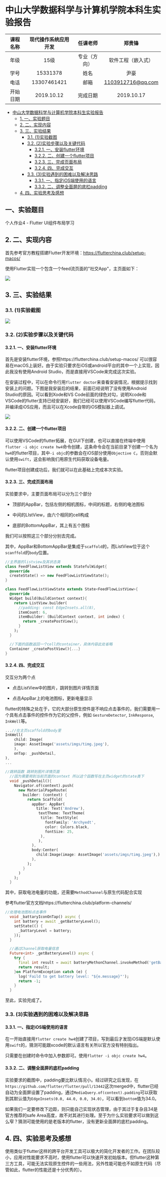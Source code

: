 # 中山大学数据科学与计算机学院本科生实验报告
| 课程名称 | 现代操作系统应用开发 |   任课老师   |       郑贵锋       |
| :------: | :------------------: | :----------: | :----------------: |
|   年级   |         15级         | 专业（方向） | 软件工程（嵌入式） |
|   学号   |       15331378       |     姓名     |        尹豪        |
|   电话   |     13307461421      |     邮箱     | 1103912716@qq.com  |
| 开始日期 |      2019.10.12      |   完成日期   |     2019.10.17     |

- [ 中山大学数据科学与计算机学院本科生实验报告](#1-中山大学数据科学与计算机学院本科生实验报告)
    - [ 1. 一、实验题目](#11-一实验题目)
    - [ 2. 二、实现内容](#12-二实现内容)
    - [ 3. 三、实验结果](#13-三实验结果)
        - [ 3.1. (1)实验截图](#131-1实验截图)
        - [ 3.2. (2)实验步骤以及关键代码](#132-2实验步骤以及关键代码)
            - [ 3.2.1. 一、安装flutter环境](#1321-一安装flutter环境)
            - [ 3.2.2. 二、创建一个flutter项目](#1322-二创建一个flutter项目)
            - [ 3.2.3. 三、完成页面布局](#1323-三完成页面布局)
            - [ 3.2.4. 四、完成交互](#1324-四完成交互)
        - [ 3.3. (3)实验遇到的困难以及解决思路](#133-3实验遇到的困难以及解决思路)
            - [ 3.3.1. 一、指定iOS端使用的语言](#1331-一指定ios端使用的语言)
            - [ 3.3.2. 二、调整全面屏的底栏padding](#1332-二调整全面屏的底栏padding)
    - [ 4. 四、实验思考及感想](#14-四实验思考及感想)

<a name="11-一实验题目"></a>
##  一、实验题目

个人作业4 - Flutter UI组件布局学习


<a name="12-二实现内容"></a>
## 2. 二、实现内容

首先参考官方教程搭建Flutter开发环境：https://flutterchina.club/setup-macos/

使用Flutter实现一个包含一个feed流页面的"社交App"，主页面如下：

![](./imgs/page1.png)


<a name="13-三实验结果"></a>
## 3. 三、实验结果
<a name="131-1实验截图"></a>
### 3.1. (1)实验截图

![](./imgs/result.gif)
<a name="132-2实验步骤以及关键代码"></a>
### 3.2. (2)实验步骤以及关键代码
<a name="1321-一安装flutter环境"></a>
#### 3.2.1. 一、安装flutter环境

首先是安装flutter环境，参照https://flutterchina.club/setup-macos/ 可以很容易在macOS上装好。由于实验只要求在iOS或android平台的其中一个上实现，因此我没有使用Android Studio，而是直接用VSCode来完成这次实验。

在安装过程中，可以在命令行用`flutter doctor`来查看安装情况，根据提示找到安装上的问题。下图是我安装后的结果，前面已经说明了没有使用Android Studio的原因。可以看到Xode和VS Code前面的绿色对勾，说明Xcode和VSCode的flutter支持已经安装好，我们已经可以使用VSCode编写flutter代码，并编译成iOS应用，而且可以在Xcode自带的iOS模拟器上调试。

![](./imgs/flutter-doctor.png)


<a name="1322-二创建一个flutter项目"></a>
#### 3.2.2. 二、创建一个flutter项目

可以使用VSCode的flutter拓展，在GUI下创建，也可以直接在终端中使用`flutter -i objc create hw4`命令创建，这条命令会在当前目录下创建一个名为`hw4`的flutter项目，其中`-i objc`的参数会在iOS部分使用`Objective C`，否则会默认使用`swift`，这会影响我们用原生代码获取设备电量。

flutter项目创建成功后，我们就可以在此基础上完成本次实验。
<a name="1323-三完成页面布局"></a>
#### 3.2.3. 三、完成页面布局

实验要求中，主要页面布局可以分为三个部分

- 顶部的AppBar，包括左侧的相机图标，中间的标题，右侧的电池图标

- 中间的LIstView，由六个相同的cell构成

- 底部的BottomAppBar，其上有五个图标

我们可以按照这三个部分分别去完成。

其中，AppBar和BottomAppBar是集成于`scaffold`的，而ListView位于这个`scanffold`的`body`位置。

```dart
//主界面的listview及其状态类
class FeedFlowListView extends StatefulWidget{
  @override
  createState() => new FeedFlowListViewState();
}

class FeedFlowListViewState extends State<FeedFlowListView>{
  @override
  Widget build(BuildContext context){
    return ListView.builder(
      //padding: const EdgeInsets.all(8),
      itemCount: 6,
      itemBuilder: (BuildContext context, int index) {  
        return _createPostView();
      }
    );
  }

  //下面的函数返回一个cell的container，具体内容此处省略
  Container _createPostView(){...}
}
```
<a name="1324-四完成交互"></a>
#### 3.2.4. 四、完成交互

交互分为两个点

- 点击ListView中的图片，跳转到图片详情页面

- 点击AppBar上的电池图标，更新电量显示

flutter的特殊之处在于，它的大部分原生控件是不响应点击事件的，我们需要用一个具有点击事件的控件作为它的父控件，例如 `GestureDetector`, `InkResponse`, `InkWell`等。

```dart
...//在主页scaffold的body里
InkWell(
	child: Image(
  	image: AssetImage('assets/imgs/timg.jpeg'),
	),
	onTap: _pushDetail,
),
...
 
//跳转函数 跳转到图片详情页面
  //因为需要用到当前页面的context 所以这个函数写在主页widget的state类下
  void _pushDetail(){
    Navigator.of(context).push(
      new MaterialPageRoute(
        builder: (context) {
          return Scaffold(
            appBar: AppBar(
              title: Text('Andrew'),
               textTheme: TextTheme(
                title: TextStyle(
                  fontFamily: 'Archyedt',
                  color: Colors.black,
                  fontSize: 25,
                ),
               ),
            ),
            body:Center(
              child:Image(image: AssetImage('assets/imgs/timg.jpeg'),)
            ), 
          );
        }
      )
    );
  }
```

其中，获取电池电量的功能，还需要`MethodChannel`与原生代码配合实现

参考flutter官方文档https://flutterchina.club/platform-channels/

```dart
//处理电池图标点击事件
  void _battaryIconOnTap() async {
    int battery = await _getBatteryLevel();
    setState(() {
      _battaryLevel = battery;
    });
  }

  //通过Channel获取电量信息
  Future<int> _getBatteryLevel() async {
    try {
      final int result = await batteryMethonChannel.invokeMethod('getBatteryLevel');
      return result;
    }on PlatformException catch (e) {
      log('Faild to get battery level: "${e.message}"');
      return -1;
    }
  }
```

至此，实验完成了。
<a name="133-3实验遇到的困难以及解决思路"></a>
### 3.3. (3)实验遇到的困难以及解决思路
<a name="1331-一指定iOS端使用的语言"></a>
#### 3.3.1. 一、指定iOS端使用的语言

在一开始直接用`flutter create hw4`创建了项目，写到最后才发现iOS端是默认使用`swift`的，猜测可能跟xcode的默认语言有关所以官方没有特别指出。

只需要在创建时命令中加入参数即可。使用`flutter -i objc create hw4`。
<a name="1332-二调整全面屏的底栏padding"></a>
#### 3.3.2. 二、调整全面屏的底栏padding

实验要求的截图中，padding要比默认情况小。经过研究之后发现，在`https://github.com/flutter/flutter/pull/13442`这次merged中，flutter已经自动为全面屏设置了padding，通过`MediaQuery.of(context).padding`可以获取到其默认值为`EdgeInsets(0.0, 44.0, 0.0, 34.0)`，可以看到`bottom`值为34.0。

如果我们一定要修改下边距，则只能自己实现状态管理，由于其过于复杂且34是官方推荐的safe Area高度，故不对其进行处理。至于为什么实验要求可以做到这么窄？猜测可能使用的是老版本的flutter，没有更新全面屏的底栏padding。
<a name="14-四实验思考及感想"></a>
## 4. 四、实验思考及感想

使用类似于flutter这样的跨平台开发工具可以极大的简化开发者的工作。在团队较小，应用对性能要求不高时，使用flutter可以快速开发初始版本。但flutter这种第三方工具，可能无法实现原生控件的一些用法，另外性能可能也不如原生代码（尽管如此，flutter的性能还是十分优秀的）。

